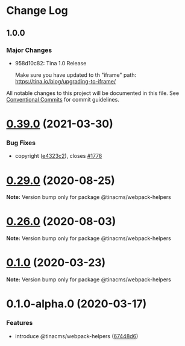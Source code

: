 # Change Log

## 1.0.0

### Major Changes

- 958d10c82: Tina 1.0 Release

  Make sure you have updated to th "iframe" path: https://tina.io/blog/upgrading-to-iframe/

All notable changes to this project will be documented in this file.
See [Conventional Commits](https://conventionalcommits.org) for commit guidelines.

# [0.39.0](https://github.com/tinacms/tinacms/compare/v0.38.0...v0.39.0) (2021-03-30)

### Bug Fixes

- copyright ([e4323c2](https://github.com/tinacms/tinacms/commit/e4323c25b7e893005bffad1827018b523b7f6939)), closes [#1778](https://github.com/tinacms/tinacms/issues/1778)

# [0.29.0](https://github.com/tinacms/tinacms/compare/v0.28.0...v0.29.0) (2020-08-25)

**Note:** Version bump only for package @tinacms/webpack-helpers

# [0.26.0](https://github.com/tinacms/tinacms/compare/v0.25.0...v0.26.0) (2020-08-03)

**Note:** Version bump only for package @tinacms/webpack-helpers

# [0.1.0](https://github.com/tinacms/tinacms/compare/@tinacms/webpack-helpers@0.1.0-alpha.0...@tinacms/webpack-helpers@0.1.0) (2020-03-23)

**Note:** Version bump only for package @tinacms/webpack-helpers

# 0.1.0-alpha.0 (2020-03-17)

### Features

- introduce @tinacms/webpack-helpers ([67448d6](https://github.com/tinacms/tinacms/commit/67448d6))
